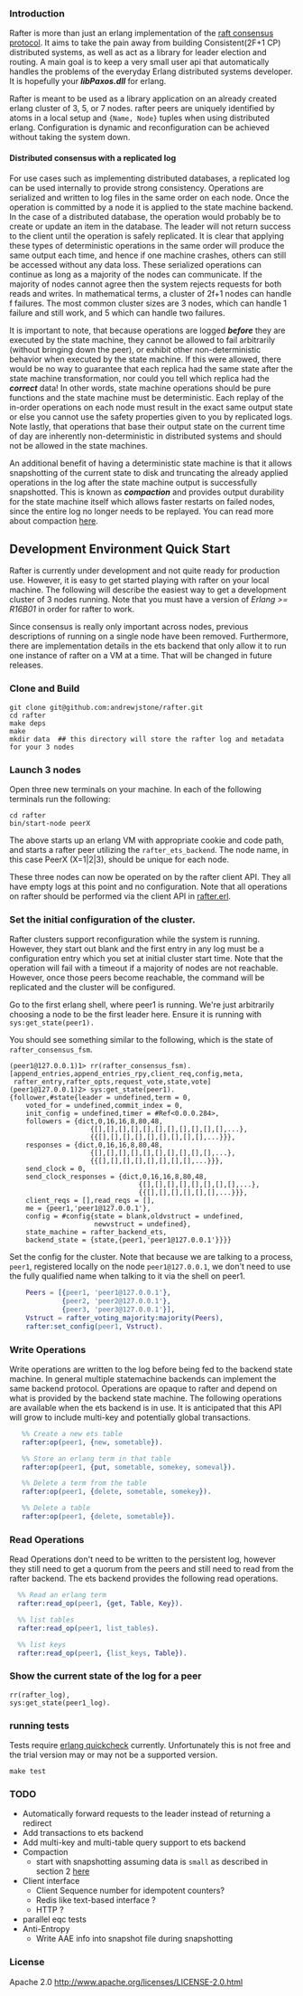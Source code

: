 ### Introduction
Rafter is more than just an erlang implementation of the [raft consensus
protocol](https://ramcloud.stanford.edu/wiki/download/attachments/11370504/raft.pdf).
It aims to take the pain away from building Consistent(2F+1 CP) distributed
systems, as well as act as a library for leader election and routing. A main
goal is to keep a very small user api that automatically handles the problems of
the everyday Erlang distributed systems developer. It is hopefully your
***libPaxos.dll*** for erlang.

Rafter is meant to be used as a library application on an already created erlang
cluster of 3, 5, or 7 nodes. rafter peers are uniquely identified by atoms in a
local setup and ```{Name, Node}``` tuples when using distributed erlang.
Configuration is dynamic and reconfiguration can be achieved without taking the
system down.

#### Distributed consensus with a replicated log 
For use cases such as implementing distributed databases, a replicated log can
be used internally to provide strong consistency. Operations are serialized and
written to log files in the same order on each node. Once the operation is
committed by a node it is applied to the state machine backend. In the case of a
distributed database, the operation would probably be to create or update an
item in the database. The leader will not return success to the client until the
operation is safely replicated. It is clear that applying these types of
deterministic operations in the same order will produce the same output each
time, and hence if one machine crashes, others can still be accessed without any
data loss. These serialized operations can continue as long as a majority of the
nodes can communicate. If the majority of nodes cannot agree then the system
rejects requests for both reads and writes. In mathematical terms, a cluster of
2f+1 nodes can handle f failures. The most common cluster sizes are 3 nodes,
which can handle 1 failure and still work, and 5 which can handle two failures.

It is important to note, that because operations are logged ***before*** they
are executed by the state machine, they cannot be allowed to fail arbitrarily
(without bringing down the peer),
or exhibit other non-deterministic behavior when executed by the state machine.
If this were allowed, there would be no way to guarantee that each replica had
the same state after the state machine transformation, nor could you tell which
replica had the ***correct*** data! In other words, state machine operations
should be pure functions and the state machine must be deterministic. Each
replay of the in-order operations on each node must result in the exact same
output state or else you cannot use the safety properties given to you by
replicated logs. Note lastly, that operations that base their output state on
the current time of day are inherently non-deterministic in distributed systems
and should not be allowed in the state machines.

An additional benefit of having a deterministic state machine is that it allows
snapshotting of the current state to disk and truncating the already applied
operations in the log after the state machine output is successfully
snapshotted. This is known as ***compaction*** and provides output durability
for the state machine itself which allows faster restarts on failed nodes, since
the entire log no longer needs to be replayed. You can read more about compaction
[here](https://ramcloud.stanford.edu/wiki/download/attachments/12386595/compaction.pdf?version=1&modificationDate=1367123151531).

## Development Environment Quick Start
Rafter is currently under development and not quite ready for production use.
However, it is easy to get started playing with rafter on your local machine.
The following will describe the easiest way to get a development cluster of 3
nodes running. Note that you must have a version of *Erlang >= R16B01* in order
for rafter to work.

Since consensus is really only important across nodes, previous
descriptions of running on a single node have been removed. Furthermore, there
are implementation details in the ets backend that only allow it to run one
instance of rafter on a VM at a time. That will be changed in future releases.

### Clone and Build
    git clone git@github.com:andrewjstone/rafter.git
    cd rafter
    make deps
    make
    mkdir data  ## this directory will store the rafter log and metadata for your 3 nodes

### Launch 3 nodes
Open three new terminals on your machine. In each of the following terminals run
the following:

    cd rafter
    bin/start-node peerX
    
The above starts up an erlang VM with appropriate cookie and code path, and
starts a rafter peer utilizing the ``rafter_ets_backend``. The node name, in
this case PeerX (X=1|2|3), should be unique for each node. 

These three nodes can now be operated on by the rafter client API. They all have
empty logs at this point and no configuration. Note that all operations on
rafter should be performed via the client API in
[rafter.erl](https://github.com/andrewjstone/rafter/blob/master/src/rafter.erl).

### Set the initial configuration of the cluster.
Rafter clusters support reconfiguration while the system is running. However,
they start out blank and the first entry in any log must be a configuration
entry which you set at initial cluster start time. Note that the operation will
fail with a timeout if a majority of nodes are not reachable. However, once
those peers become reachable, the command will be replicated and the cluster
will be configured. 

Go to the first erlang shell, where peer1 is running. We're just arbitrarily
choosing a node to be the first leader here. Ensure it is running with
``sys:get_state(peer1).``

You should see something similar to the following, which is the state of
`rafter_consensus_fsm`.

```
(peer1@127.0.0.1)1> rr(rafter_consensus_fsm).
[append_entries,append_entries_rpy,client_req,config,meta,
 rafter_entry,rafter_opts,request_vote,state,vote]
(peer1@127.0.0.1)2> sys:get_state(peer1).
{follower,#state{leader = undefined,term = 0,
    voted_for = undefined,commit_index = 0,
    init_config = undefined,timer = #Ref<0.0.0.284>,
    followers = {dict,0,16,16,8,80,48,
                    {[],[],[],[],[],[],[],[],[],[],[],...},
                    {{[],[],[],[],[],[],[],[],[],...}}},
    responses = {dict,0,16,16,8,80,48,
                    {[],[],[],[],[],[],[],[],[],[],...},
                    {{[],[],[],[],[],[],[],[],...}}},
    send_clock = 0,
    send_clock_responses = {dict,0,16,16,8,80,48,
                                {[],[],[],[],[],[],[],[],...},
                                {{[],[],[],[],[],[],...}}},
    client_reqs = [],read_reqs = [],
    me = {peer1,'peer1@127.0.0.1'},
    config = #config{state = blank,oldvstruct = undefined,
                     newvstruct = undefined},
    state_machine = rafter_backend_ets,
    backend_state = {state,{peer1,'peer1@127.0.0.1'}}}}
```

Set the config for the cluster. Note that because we are talking to a
process, `peer1`, registered locally on the node `peer1@127.0.0.1`, we
don't need to use the fully qualified name when talking to it via the shell on
peer1.

```erlang
    Peers = [{peer1, 'peer1@127.0.0.1'}, 
             {peer2, 'peer2@127.0.0.1'}, 
             {peer3, 'peer3@127.0.0.1'}],
    Vstruct = rafter_voting_majority:majority(Peers),
    rafter:set_config(peer1, Vstruct).
```

### Write Operations
Write operations are written to the log before being fed to the backend state
machine. In general multiple statemachine backends can implement the same
backend protocol. Operations are opaque to rafter and depend on what is provided
by the backend state machine. The following operations are available when the
ets backend is in use. It is anticipated that this API will grow to include
multi-key and potentially global transactions.

```erlang
   %% Create a new ets table 
   rafter:op(peer1, {new, sometable}).

   %% Store an erlang term in that table
   rafter:op(peer1, {put, sometable, somekey, someval}).

   %% Delete a term from the table
   rafter:op(peer1, {delete, sometable, somekey}).

   %% Delete a table
   rafter:op(peer1, {delete, sometable}).
```

### Read Operations
Read Operations don't need to be written to the persistent log, however they
still need to get a quorum from the peers and still need to read from the rafter
backend. The ets backend provides the following read operations.

```erlang
  %% Read an erlang term
  rafter:read_op(peer1, {get, Table, Key}).

  %% list tables
  rafter:read_op(peer1, list_tables).

  %% list keys
  rafter:read_op(peer1, {list_keys, Table}).
```

### Show the current state of the log for a peer
    
    rr(rafter_log),
    sys:get_state(peer1_log).

### running tests
Tests require [erlang quickcheck](http://quviq-licencer.com/trial.html) currently. Unfortunately this is not free and the trial version may or may not be a supported version.

    make test

### TODO
 * Automatically forward requests to the leader instead of returning a
  redirect
 * Add transactions to ets backend
 * Add multi-key and multi-table query support to ets backend
 * Compaction
   * start with snapshotting assuming data is ```small``` as described in
    section 2 [here](https://ramcloud.stanford.edu/wiki/download/attachments/12386595/compaction.pdf?version=1&modificationDate=1367123151531)
 * Client interface
   * Client Sequence number for idempotent counters? 
   * Redis like text-based interface ?
   * HTTP ?
 * parallel eqc tests
 * Anti-Entropy 
   * Write AAE info into snapshot file during snapshotting

### License

Apache 2.0
http://www.apache.org/licenses/LICENSE-2.0.html
